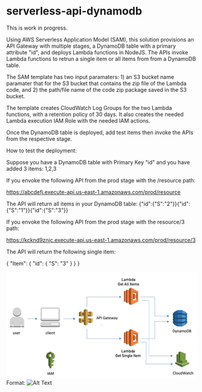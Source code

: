 # serverless-api-dynamodb
This is work in progress.

Using AWS Serverless Application Model (SAM), this solution provisions an API Gateway with multiple stages, a DynamoDB table with a primary attribute "id", and deploys Lambda functions in NodeJS. The APIs invoke Lambda functions to retrun a single item or all items from from a DynamoDB table.

The SAM template has two input paramaters: 1) an S3 bucket name paramater that  for the S3 bucket that contains the zip file of the Lambda code, and 2) the path/file name of the code zip package saved in the S3 bucket. 

The template creates CloudWatch Log Groups for the two Lambda functions, with a retention policy of 30 days. It also creates the needed Lambda execution IAM Role with the needed IAM actions.

Once the DynamoDB table is deployed, add test items then invoke the APIs from the respective stage.

How to test the deployment:

Suppose you have a DynamoDB table with Primary Key "id" and you have added 3 items: 1,2,3

If you envoke the following API from the prod stage with the /resource path:

https://abcdefj.execute-api.us-east-1.amazonaws.com/prod/resource

The API will return all items in your DynamoDB table: {"id":{"S":"2"}}{"id":{"S":"1"}}{"id":{"S":"3"}}

If you envoke the following API from the prod stage with the resource/3 path:

https://kcknd9znjc.execute-api.us-east-1.amazonaws.com/prod/resource/3

The API will return the following single item:

{
  "Item": {
    "id": {
      "S": "3"
    }
  }
}

![GitHub Logo](mbx-serverless-api.jpg)
Format: ![Alt Text](url)

